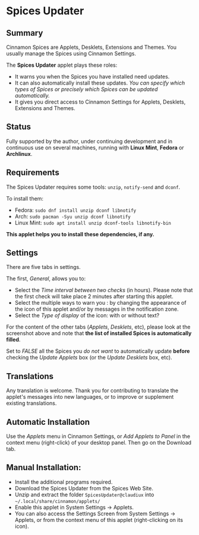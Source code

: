# Spices Updater

## Summary

Cinnamon Spices are Applets, Desklets, Extensions and Themes. You usually manage the Spices using Cinnamon Settings.

The **Spices Updater** applet plays these roles:

  * It warns you when the Spices you have installed need updates.
  * It can also automatically install these updates. _You can specify which types of Spices or precisely which Spices can be updated automatically._
  * It gives you direct access to Cinnamon Settings for Applets, Desklets, Extensions and Themes.

## Status

Fully supported by the author, under continuing development and in continuous use on several machines, running with **Linux Mint**, **Fedora** or **Archlinux**.

## Requirements

The Spices Updater requires some tools: ```unzip```, ```notify-send``` and ```dconf```.

To install them:

  * Fedora: ```sudo dnf install unzip dconf libnotify```
  * Arch: ```sudo pacman -Syu unzip dconf libnotify```
  * Linux Mint: ```sudo apt install unzip dconf-tools libnotify-bin```

**This applet helps you to install these dependencies, if any.**

## Settings

There are five tabs in settings.

The first, _General_, allows you to:

  * Select the _Time interval between two checks_ (in hours). Please note that the first check will take place 2 minutes after starting this applet.
  * Select the multiple ways to warn you : by changing the appearance of the icon of this applet and/or by messages in the notification zone.
  * Select the _Type of display_ of the icon: with or without text?

For the content of the other tabs (_Applets_, _Desklets_, etc), please look  at the screenshot above and note that **the list of installed Spices is automatically filled**.

Set to _FALSE_ all the Spices you _do not want_ to automatically update **before** checking the _Update Applets_ box (or the _Update Desklets_ box, etc).

## Translations

Any translation is welcome. Thank you for contributing to translate the applet's messages into new languages, or to improve or supplement existing translations.

## Automatic Installation

Use the _Applets_ menu in Cinnamon Settings, or _Add Applets to Panel_ in the context menu (right-click) of your desktop panel. Then go on the Download tab.

## Manual Installation:

   * Install the additional programs required.
   * Download the Spices Updater from the Spices Web Site.
   * Unzip and extract the folder ```SpicesUpdater@claudiux``` into ```~/.local/share/cinnamon/applets/```
   * Enable this applet in System Settings -> Applets.
   * You can also access the Settings Screen from System Settings -> Applets, or from the context menu of this applet (right-clicking on its icon).
